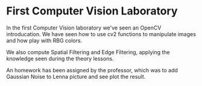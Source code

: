 # First Computer Vision Laboratory
In the first Computer Vision laboratory we've seen an OpenCV introducation. We have seen how to use cv2 functions to manipulate images and how play with RBG colors. 

We also compute Spatial Filtering and Edge Filtering, applying the knowledge seen during the theory lessons. 

An homework has been assigned by the professor, which was to add Gaussian Noise to Lenna picture and see plot the result. 